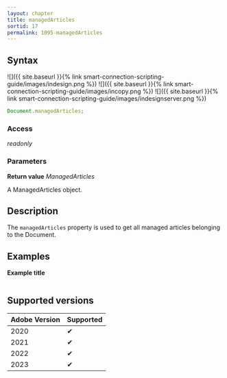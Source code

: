 ```yaml
---
layout: chapter
title: managedArticles
sortid: 17
permalink: 1095-managedArticles
---
```


## Syntax

![]({{ site.baseurl }}{% link smart-connection-scripting-guide/images/indesign.png %}) ![]({{ site.baseurl }}{% link smart-connection-scripting-guide/images/incopy.png %}) ![]({{ site.baseurl }}{% link smart-connection-scripting-guide/images/indesignserver.png %})

```javascript
Document.managedArticles;
```

### Access

_readonly_

### Parameters

**Return value** _ManagedArticles_

A ManagedArticles object.

## Description

The `managedArticles` property is used to get all managed articles belonging to the Document.

## Examples

**Example title**

```javascript

```

## Supported versions

| Adobe Version | Supported |
| ------------- | --------- |
| 2020          | ✔         |
| 2021          | ✔         |
| 2022          | ✔         |
| 2023          | ✔         |
